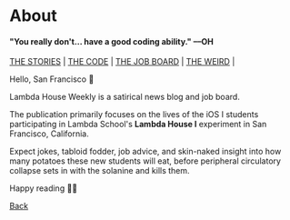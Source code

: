 # About

#### "You really don't... have a good coding ability." ––OH

[THE STORIES](https://www.lambda.house/stories) | [THE CODE](https://www.lambda.house/code) | [THE JOB BOARD](https://www.lambda.house/job-board) | [THE WEIRD](https://www.lambda.house/weird) |

Hello, San Francisco 👋

Lambda House Weekly is a satirical news blog and job board.

The publication primarily focuses on the lives of the iOS I students participating
in Lambda School's **Lambda House I** experiment in San Francisco, California.

Expect jokes, tabloid fodder, job advice, and skin-naked insight into how many
potatoes these new students will eat, before peripheral circulatory collapse sets
in with the solanine and kills them.

Happy reading 👨‍🚀

[Back](https://www.lambda.house)

